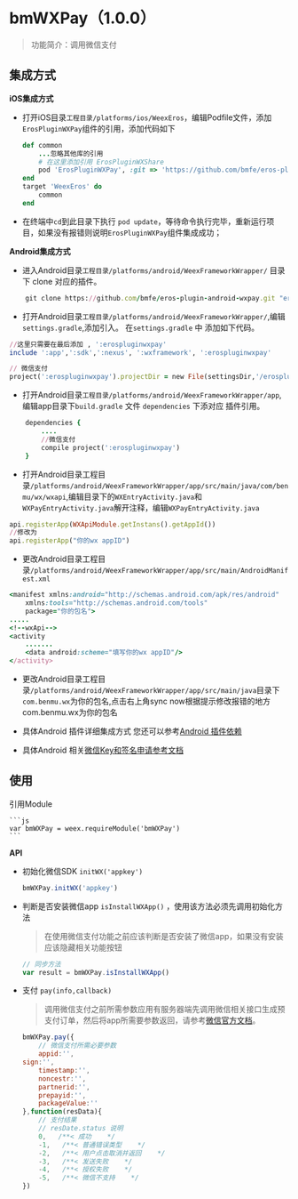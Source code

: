 # bmWXPay（1.0.0）

> 功能简介：调用微信支付

## 集成方式

**iOS集成方式**

* 打开iOS目录`工程目录/platforms/ios/WeexEros`，编辑Podfile文件，添加`ErosPluginWXPay`组件的引用，添加代码如下

	```ruby
	def common
    	...忽略其他库的引用
   		# 在这里添加引用 ErosPluginWXShare
    	pod 'ErosPluginWXPay', :git => 'https://github.com/bmfe/eros-plugin-ios-wxpay.git', :tag => '1.0.0'
	end
	target 'WeexEros' do
    	common
	end
	```

* 在终端中`cd`到此目录下执行 `pod update`，等待命令执行完毕，重新运行项目，如果没有报错则说明`ErosPluginWXPay`组件集成成功；

**Android集成方式**


* 进入Android目录`工程目录/platforms/android/WeexFrameworkWrapper/` 目录下 clone 对应的插件。

``` ruby
	git clone https://github.com/bmfe/eros-plugin-android-wxpay.git "erospluginwxpay"
```

* 打开Android目录`工程目录/platforms/android/WeexFrameworkWrapper/`,编辑`settings.gradle`,添加引入。
在`settings.gradle` 中 添加如下代码。

``` ruby
//这里只需要在最后添加 , ':erospluginwxpay'
include ':app',':sdk',':nexus', ':wxframework', ':erospluginwxpay'  

// 微信支付
project(':erospluginwxpay').projectDir = new File(settingsDir,'/erospluginwxpay/library-wxpay')

```

* 打开Android目录`工程目录/platforms/android/WeexFrameworkWrapper/app`,编辑app目录下`build.gradle` 文件 `dependencies` 下添对应 插件引用。

``` ruby
	dependencies {
		....
		//微信支付
    	compile project(':erospluginwxpay')
	}
```

* 打开Android目录工程目录`/platforms/android/WeexFrameworkWrapper/app/src/main/java/com/benmu/wx/wxapi`,编辑目录下的`WXEntryActivity.java`和`WXPayEntryActivity.java`解开注释，编辑`WXPayEntryActivity.java`

``` ruby
api.registerApp(WXApiModule.getInstans().getAppId())
//修改为
api.registerApp("你的wx appID")
```

* 更改Android目录工程目录`/platforms/android/WeexFrameworkWrapper/app/src/main/AndroidManifest.xml`
``` ruby
<manifest xmlns:android="http://schemas.android.com/apk/res/android"
    xmlns:tools="http://schemas.android.com/tools"
    package="你的包名">
.....
<!--wxApi-->
<activity
    .......
    <data android:scheme="填写你的wx appID"/>
</activity>
```

* 更改Android目录工程目录`/platforms/android/WeexFrameworkWrapper/app/src/main/java`目录下`com.benmu.wx`为你的包名,点击右上角sync now根据提示修改报错的地方com.benmu.wx为你的包名

* 具体Android 插件详细集成方式 您还可以参考[Android 插件依赖](/zh-cn/android_plugin_integration)

* 具体Android 相关[微信Key和签名申请参考文档](/zh-cn/android_wx_apply)

## 使用

引用Module

	```js
	var bmWXPay = weex.requireModule('bmWXPay')
	```

**API**

* 初始化微信SDK `initWX('appkey')` 

	```js
	bmWXPay.initWX('appkey')
	```
* 判断是否安装微信app `isInstallWXApp()` ，使用该方法必须先调用初始化方法

	> 在使用微信支付功能之前应该判断是否安装了微信app，如果没有安装应该隐藏相关功能按钮

	```js
	// 同步方法
	var result = bmWXPay.isInstallWXApp()
	```	

* 支付 `pay(info,callback)` 

	> 调用微信支付之前所需参数应用有服务器端先调用微信相关接口生成预支付订单，然后将app所需要参数返回，请参考[微信官方文档](https://pay.weixin.qq.com/wiki/doc/api/app/app.php?chapter=9_1)。

	```js
	bmWXPay.pay({
		// 微信支付所需必要参数
    	appid:'',
	sign:'',
    	timestamp:'',
    	noncestr:'',
    	partnerid:'',
    	prepayid:'',
    	packageValue:''
	},function(resData){
		// 支付结果
		// resDate.status 说明
	 	0,   /**< 成功    */
    	-1,   /**< 普通错误类型    */
    	-2,   /**< 用户点击取消并返回    */
    	-3,   /**< 发送失败    */
    	-4,   /**< 授权失败    */
    	-5,   /**< 微信不支持    */
	})
	```

